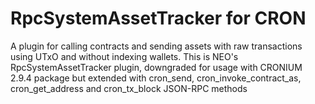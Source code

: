 # RpcSystemAssetTracker for CRON

A plugin for calling contracts and sending assets with raw transactions using UTxO
and without indexing wallets. 
This is NEO's RpcSystemAssetTracker plugin, downgraded for usage with CRONIUM 2.9.4 package 
but extended with cron_send, cron_invoke_contract_as, cron_get_address and cron_tx_block
JSON-RPC methods